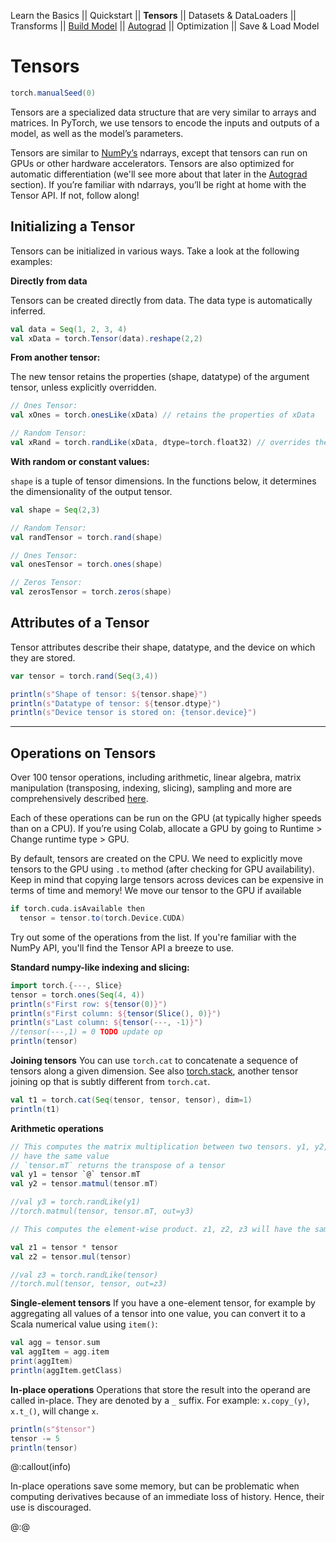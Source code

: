 Learn the Basics ||
Quickstart ||
**Tensors** ||
Datasets & DataLoaders ||
Transforms ||
[Build Model](buildmodel.md) ||
[Autograd](autograd.md) ||
Optimization ||
Save & Load Model

# Tensors

```scala mdoc:invisible
torch.manualSeed(0)
```

Tensors are a specialized data structure that are very similar to arrays
and matrices. In PyTorch, we use tensors to encode the inputs and
outputs of a model, as well as the model’s parameters.

Tensors are similar to [NumPy’s](https://numpy.org/) ndarrays, except
that tensors can run on GPUs or other hardware accelerators. Tensors
are also optimized for automatic differentiation (we'll see more about
that later in the [Autograd](autograd.md) section). If
you’re familiar with ndarrays, you’ll be right at home with the Tensor
API. If not, follow along!

## Initializing a Tensor

Tensors can be initialized in various ways. Take a look at the following
examples:

**Directly from data**

Tensors can be created directly from data. The data type is
automatically inferred.

```scala mdoc
val data = Seq(1, 2, 3, 4)
val xData = torch.Tensor(data).reshape(2,2)
```

**From another tensor:**

The new tensor retains the properties (shape, datatype) of the argument
tensor, unless explicitly overridden.


```scala mdoc
// Ones Tensor:
val xOnes = torch.onesLike(xData) // retains the properties of xData
```

```scala mdoc
// Random Tensor:
val xRand = torch.randLike(xData, dtype=torch.float32) // overrides the datatype of xData
```

**With random or constant values:**

`shape` is a tuple of tensor dimensions. In the functions below, it
determines the dimensionality of the output tensor.

```scala mdoc
val shape = Seq(2,3)

// Random Tensor:
val randTensor = torch.rand(shape)

// Ones Tensor: 
val onesTensor = torch.ones(shape)

// Zeros Tensor:
val zerosTensor = torch.zeros(shape)
```

## Attributes of a Tensor

Tensor attributes describe their shape, datatype, and the device on
which they are stored.

```scala mdoc
var tensor = torch.rand(Seq(3,4))

println(s"Shape of tensor: ${tensor.shape}")
println(s"Datatype of tensor: ${tensor.dtype}")
println(s"Device tensor is stored on: {tensor.device}")
```

------------------------------------------------------------------------

## Operations on Tensors

Over 100 tensor operations, including arithmetic, linear algebra, matrix
manipulation (transposing, indexing, slicing), sampling and more are
comprehensively described
[here](https://pytorch.org/docs/stable/torch.html).

Each of these operations can be run on the GPU (at typically higher
speeds than on a CPU). If you’re using Colab, allocate a GPU by going to
Runtime \> Change runtime type \> GPU.

By default, tensors are created on the CPU. We need to explicitly move
tensors to the GPU using `.to` method (after checking for GPU
availability). Keep in mind that copying large tensors across devices
can be expensive in terms of time and memory! We move our tensor to the
GPU if available

```scala mdoc
if torch.cuda.isAvailable then  
  tensor = tensor.to(torch.Device.CUDA)
```

Try out some of the operations from the list. If you're familiar with
the NumPy API, you'll find the Tensor API a breeze to use.

**Standard numpy-like indexing and slicing:**

```scala mdoc
import torch.{---, Slice}
tensor = torch.ones(Seq(4, 4))
println(s"First row: ${tensor(0)}")
println(s"First column: ${tensor(Slice(), 0)}")
println(s"Last column: ${tensor(---, -1)}")
//tensor(---,1) = 0 TODO update op
println(tensor)
```

**Joining tensors** You can use `torch.cat` to concatenate a sequence of
tensors along a given dimension. See also
[torch.stack](https://pytorch.org/docs/stable/generated/torch.stack.html),
another tensor joining op that is subtly different from `torch.cat`.

```scala mdoc
val t1 = torch.cat(Seq(tensor, tensor, tensor), dim=1)
println(t1)
```

**Arithmetic operations**

```scala mdoc
// This computes the matrix multiplication between two tensors. y1, y2, y3 will
// have the same value
// `tensor.mT` returns the transpose of a tensor
val y1 = tensor `@` tensor.mT
val y2 = tensor.matmul(tensor.mT)

//val y3 = torch.randLike(y1)
//torch.matmul(tensor, tensor.mT, out=y3)

// This computes the element-wise product. z1, z2, z3 will have the same value

val z1 = tensor * tensor
val z2 = tensor.mul(tensor)

//val z3 = torch.randLike(tensor)
//torch.mul(tensor, tensor, out=z3)
```

**Single-element tensors** If you have a one-element tensor, for example
by aggregating all values of a tensor into one value, you can convert it
to a Scala numerical value using `item()`:

```scala mdoc
val agg = tensor.sum
val aggItem = agg.item
print(aggItem)
println(aggItem.getClass)
```

**In-place operations** Operations that store the result into the
operand are called in-place. They are denoted by a `_` suffix. For
example: `x.copy_(y)`, `x.t_()`, will change `x`.

```scala mdoc
println(s"$tensor")
tensor -= 5
println(tensor)
```

@:callout(info)

In-place operations save some memory, but can be problematic when
computing derivatives because of an immediate loss of history. Hence,
their use is discouraged.

@:@